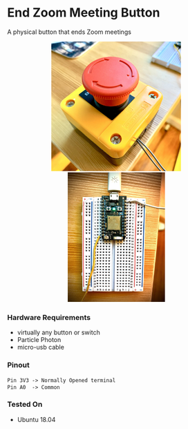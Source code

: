 # End Zoom Meeting Button

A physical button that ends Zoom meetings

<p align="center">
  <img src="img/e_stop_btn.jpeg" height="300" title="hover text" alt="An emergency stop button with arrows showing direction of release">
  <img src="img/particle_photon.jpeg" height="300" title="hover text" alt="A Particle Photon microcontroller">
</p>


### Hardware Requirements

- virtually any button or switch
- Particle Photon
- micro-usb cable

### Pinout

```
Pin 3V3 -> Normally Opened terminal
Pin A0  -> Common
```

### Tested On
- Ubuntu 18.04



